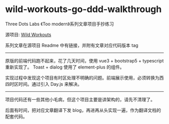 # wild-workouts-go-ddd-walkthrough
Three Dots Labs 《Too modern》系列文章项目手抄练习

源项目: [Wild Workouts](https://github.com/ThreeDotsLabs/wild-workouts-go-ddd-example)

系列文章在源项目 Readme 中有链接，并附有文章对应代码版本 tag

---
原版的前端代码跑不起来，花了几天时间，使用 vue3 + bootstrap5 + typescript 重新实现了。
Toast + dialog 使用了 element-plus 的组件。

实现过程中发现这个项目有时区处理不明确的问题。前端展示使用，必须转换为西四时区时间。通过引入 Day.js 来解决。

---
项目代码还有一些其他小毛病，但这个项目主要是讲架构的，请先不清理了。

后面有时间，把对应文章翻译下发 blog，再进再从头实现一遍，作为翻译文档的配套代码。